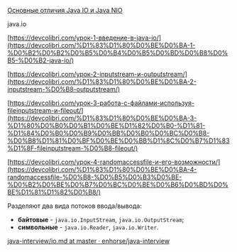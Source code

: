 

[Основные отличия Java IO и Java NIO](https://habr.com/ru/post/235585/)

java.io

[https://devcolibri.com/урок-1-введение-в-java-io/](https://devcolibri.com/%D1%83%D1%80%D0%BE%D0%BA-1-%D0%B2%D0%B2%D0%B5%D0%B4%D0%B5%D0%BD%D0%B8%D0%B5-%D0%B2-java-io/)

[https://devcolibri.com/урок-2-inputstream-и-outputstream/](https://devcolibri.com/%D1%83%D1%80%D0%BE%D0%BA-2-inputstream-%D0%B8-outputstream/)

[https://devcolibri.com/урок-3-работа-с-файлами-используя-fileinputstream-и-fileout/](https://devcolibri.com/%D1%83%D1%80%D0%BE%D0%BA-3-%D1%80%D0%B0%D0%B1%D0%BE%D1%82%D0%B0-%D1%81-%D1%84%D0%B0%D0%B9%D0%BB%D0%B0%D0%BC%D0%B8-%D0%B8%D1%81%D0%BF%D0%BE%D0%BB%D1%8C%D0%B7%D1%83%D1%8F-fileinputstream-%D0%B8-fileout/)

[https://devcolibri.com/урок-4-randomaccessfile-и-его-возможности/](https://devcolibri.com/%D1%83%D1%80%D0%BE%D0%BA-4-randomaccessfile-%D0%B8-%D0%B5%D0%B3%D0%BE-%D0%B2%D0%BE%D0%B7%D0%BC%D0%BE%D0%B6%D0%BD%D0%BE%D1%81%D1%82%D0%B8/)

Разделяют два вида потоков ввода/вывода:

- **байтовые** - `java.io.InputStream`, `java.io.OutputStream`;
- **символьные** - `java.io.Reader`, `java.io.Writer`.

[java-interview/io.md at master · enhorse/java-interview](https://github.com/enhorse/java-interview/blob/master/io.md#%D0%92-%D1%87%D1%91%D0%BC-%D0%B7%D0%B0%D0%BA%D0%BB%D1%8E%D1%87%D0%B0%D0%B5%D1%82%D1%81%D1%8F-%D1%80%D0%B0%D0%B7%D0%BD%D0%B8%D1%86%D0%B0-%D0%BC%D0%B5%D0%B6%D0%B4%D1%83-io-%D0%B8-nio)